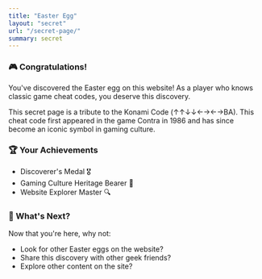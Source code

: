 ```yaml
---
title: "Easter Egg"
layout: "secret"
url: "/secret-page/"
summary: secret
---
```


### 🎮 Congratulations!

You've discovered the Easter egg on this website! As a player who knows classic game cheat codes, you deserve this discovery.

This secret page is a tribute to the Konami Code (↑↑↓↓←→←→BA). This cheat code first appeared in the game Contra in 1986 and has since become an iconic symbol in gaming culture.

### 🏆 Your Achievements

- Discoverer's Medal 🎖️
- Gaming Culture Heritage Bearer 👑
- Website Explorer Master 🔍

### 💫 What's Next?

Now that you're here, why not:
- Look for other Easter eggs on the website?
- Share this discovery with other geek friends?
- Explore other content on the site? 